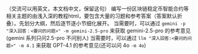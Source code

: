 （交流可以用英文，本文档中文，保留这句）
编写一份区块链稳定币智能合约等相关主题的由浅入深的教程html，要包含大量的习题和参考答案（答案默认折叠）。先划分大纲，然后逐节逐小节细化展开。
当需要时，可以通过 `gemini -p "深入回答：<要问的问题>" -m gemini-2.5-pro` 来获取 gemini-2.5-pro 的参考意见(gemini 系列只问2.5-pro 不问别人)
当需要时，可以通过 `llm "深入回答:<要问的问题>" -m 4.1` 来获取 GPT-4.1 的参考意见(还可以问 4o `-m 4o`)
